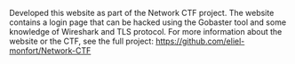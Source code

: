 Developed this website as part of the Network CTF project.
The website contains a login page that can be hacked using the Gobaster tool and some knowledge of Wireshark and TLS protocol.
For more information about the website or the CTF, see the full project:
https://github.com/eliel-monfort/Network-CTF

